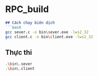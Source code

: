 # RPC_build
```markdown
## Cách chạy biên dịch
```bash
gcc sever.c -o bin\sever.exe -lws2_32
gcc client.c -o bin\client.exe -lws2_32
```
## Thực thi
```bash
.\bin\.sever
.\bin\.client
```
```